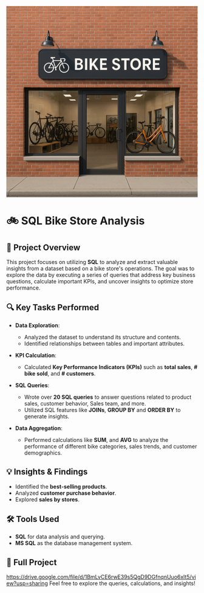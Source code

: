 ![Bike Store](bike.png)
# 🚲 SQL Bike Store Analysis

## 📌 Project Overview  
This project focuses on utilizing **SQL** to analyze and extract valuable insights from a dataset based on a bike store's operations. The goal was to explore the data by executing a series of queries that address key business questions, calculate important KPIs, and uncover insights to optimize store performance.

## 🔍 Key Tasks Performed  
- **Data Exploration**:  
  - Analyzed the dataset to understand its structure and contents.  
  - Identified relationships between tables and important attributes.  

- **KPI Calculation**:  
  - Calculated **Key Performance Indicators (KPIs)** such as **total sales**, **# bike sold**, and **# customers**.  

- **SQL Queries**:  
  - Wrote over **20 SQL queries** to answer questions related to product sales, customer behavior, Sales team, and more.  
  - Utilized SQL features like **JOINs**, **GROUP BY** and **ORDER BY** to generate insights.  

- **Data Aggregation**:  
  - Performed calculations like **SUM**, and **AVG** to analyze the performance of different bike categories, sales trends, and customer demographics.

## 💡 Insights & Findings  
- Identified the **best-selling products**.
- Analyzed **customer purchase behavior**.  
- Explored **sales by stores**.


## 🛠️ Tools Used  
- **SQL** for data analysis and querying.  
- **MS SQL** as the database management system.  

## 📂 Full Project  
https://drive.google.com/file/d/1BmLvCE6rwE39s5QgD9DGfnqnUuo6xlt5/view?usp=sharing
Feel free to explore the queries, calculations, and insights!


